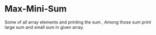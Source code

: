 # Max-Mini-Sum
Some of all array elements and printing the sum , Among those sum print large sum and small sum in given array.
